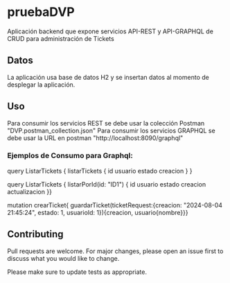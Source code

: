# pruebaDVP
Aplicación backend que expone servicios API-REST y API-GRAPHQL de CRUD para administración de Tickets

## Datos
La aplicación usa base de datos H2 y se insertan datos al momento de desplegar la aplicación.

## Uso
Para consumir los servicios REST se debe usar la colección Postman "DVP.postman_collection.json"
Para consumir los servicios GRAPHQL se debe usar la URL en postman "http://localhost:8090/graphql"

### Ejemplos de Consumo para Graphql:

query ListarTickets { listarTickets { id usuario estado creacion } }

query ListarTickets {
listarPorId(id: "ID1") { id usuario estado creacion actualizacion }}

mutation crearTicket{ guardarTicket(ticketRequest:{creacion: "2024-08-04 21:45:24", estado: 1, usuarioId: 1}){creacion, usuario{nombre}}}

## Contributing

Pull requests are welcome. For major changes, please open an issue first
to discuss what you would like to change.

Please make sure to update tests as appropriate.
